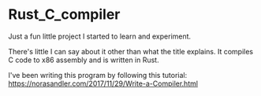 # Rust_C_compiler

Just a fun little project I started to learn and experiment. 

There's little I can say about it other than what the title explains. It compiles C code to x86 assembly and is written in Rust.

I've been writing this program by following this tutorial:
https://norasandler.com/2017/11/29/Write-a-Compiler.html

